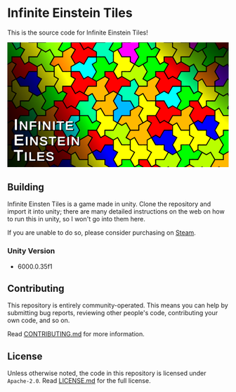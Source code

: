 # Infinite Einstein Tiles
This is the source code for Infinite Einstein Tiles!

[![Infinite Einstein Tiles Logo](./Logo.png)](https://store.steampowered.com/app/3550470/Infinite_Einstein_Tiles/)

## Building
Infinite Einsten Tiles is a game made in unity. Clone the repository and import it into unity; there are many detailed instructions on the web on how to run this in unity, so I won't go into them here.

If you are unable to do so, please consider purchasing on [Steam](https://store.steampowered.com/app/3550470/Infinite_Einstein_Tiles/).

### Unity Version
- 6000.0.35f1

## Contributing
This repository is entirely community-operated. This means you can help by submitting bug reports, reviewing other people's code, contributing your own code, and so on.

Read [CONTRIBUTING.md](./CONTRIBUTING.md) for more information.

## License
Unless otherwise noted, the code in this repository is licensed under `Apache-2.0`. Read [LICENSE.md](./LICENSE.md) for the full license.

